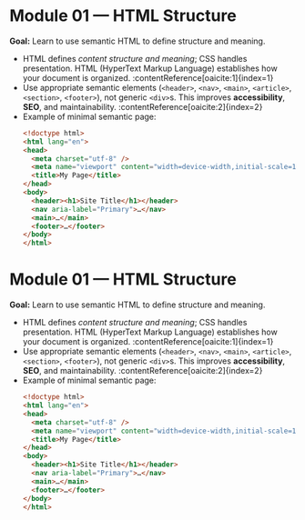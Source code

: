 # Module 01 — HTML Structure

**Goal:** Learn to use semantic HTML to define structure and meaning.

- HTML defines *content structure and meaning*; CSS handles presentation. HTML (HyperText Markup Language) establishes how your document is organized. :contentReference[oaicite:1]{index=1}
- Use appropriate semantic elements (`<header>`, `<nav>`, `<main>`, `<article>`, `<section>`, `<footer>`), not generic `<div>`s. This improves **accessibility**, **SEO**, and maintainability. :contentReference[oaicite:2]{index=2}
- Example of minimal semantic page:
  ```html
  <!doctype html>
  <html lang="en">
  <head>
    <meta charset="utf-8" />
    <meta name="viewport" content="width=device-width,initial-scale=1" />
    <title>My Page</title>
  </head>
  <body>
    <header><h1>Site Title</h1></header>
    <nav aria-label="Primary">…</nav>
    <main>…</main>
    <footer>…</footer>
  </body>
  </html>
# Module 01 — HTML Structure

**Goal:** Learn to use semantic HTML to define structure and meaning.

- HTML defines *content structure and meaning*; CSS handles presentation. HTML (HyperText Markup Language) establishes how your document is organized. :contentReference[oaicite:1]{index=1}
- Use appropriate semantic elements (`<header>`, `<nav>`, `<main>`, `<article>`, `<section>`, `<footer>`), not generic `<div>`s. This improves **accessibility**, **SEO**, and maintainability. :contentReference[oaicite:2]{index=2}
- Example of minimal semantic page:
  ```html
  <!doctype html>
  <html lang="en">
  <head>
    <meta charset="utf-8" />
    <meta name="viewport" content="width=device-width,initial-scale=1" />
    <title>My Page</title>
  </head>
  <body>
    <header><h1>Site Title</h1></header>
    <nav aria-label="Primary">…</nav>
    <main>…</main>
    <footer>…</footer>
  </body>
  </html>
